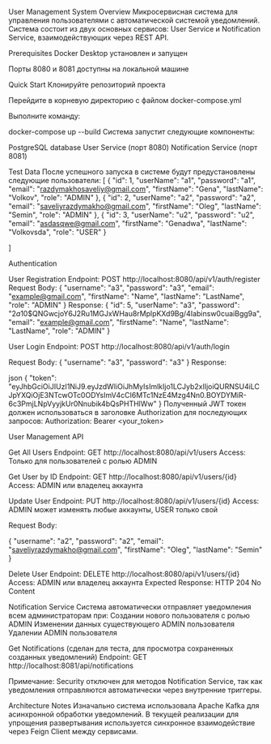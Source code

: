 User Management System
Overview
Микросервисная система для управления пользователями с автоматической системой уведомлений. Система состоит из двух основных сервисов: User Service и Notification Service, взаимодействующих через REST API.

Prerequisites
Docker Desktop установлен и запущен

Порты 8080 и 8081 доступны на локальной машине

Quick Start
Клонируйте репозиторий проекта

Перейдите в корневую директорию с файлом docker-compose.yml

Выполните команду:

docker-compose up --build
Система запустит следующие компоненты:

PostgreSQL database
User Service (порт 8080)
Notification Service (порт 8081)

Test Data
После успешного запуска в системе будут предустановлены следующие пользователи:
[
    {
        "id": 1,
        "userName": "a1",
        "password": "a1",
        "email": "razdymakhosaveliy@gmail.com",
        "firstName": "Gena",
        "lastName": "Volkov",
        "role": "ADMIN"
    },
    {
        "id": 2,
        "userName": "a2",
        "password": "a2",
        "email": "saveliyrazdymakho@gmail.com",
        "firstName": "Oleg",
        "lastName": "Semin",
        "role": "ADMIN"
    },
    {
        "id": 3,
        "userName": "u2",
        "password": "u2",
        "email": "asdasqwe@gmail.com",
        "firstName": "Genadwa",
        "lastName": "Volkovsda",
        "role": "USER"
    }
    
]

Authentication

User Registration
Endpoint: POST http://localhost:8080/api/v1/auth/register
Request Body:
{
    "username": "a3",
    "password": "a3",
    "email": "example@gmail.com",
    "firstName": "Name",
    "lastName": "LastName",
    "role": "ADMIN"
}
Response:
{
    "id": 5,
    "userName": "a3",
    "password": "$2a$10$QNGwcjoY6J2Ru1MGJxWHau8rMplpKXd9Bg/4Iabinsw0cuaiBgg9a",
    "email": "example@gmail.com",
    "firstName": "Name",
    "lastName": "LastName",
    "role": "ADMIN"
}

User Login
Endpoint: POST http://localhost:8080/api/v1/auth/login

Request Body:
{
    "username": "a3",
    "password": "a3"
}
Response:

json
{
    "token": "eyJhbGciOiJIUzI1NiJ9.eyJzdWIiOiJhMyIsImlkIjo1LCJyb2xlIjoiQURNSU4iLCJpYXQiOjE3NTcwOTc0ODYsImV4cCI6MTc1NzE4Mzg4Nn0.BOYDYMiR-6c3PmjLNpVyyjkUr0Nnubik4bQsPHTHlWw"
}
Полученный JWT токен должен использоваться в заголовке Authorization для последующих запросов:
Authorization: Bearer <your_token>

User Management API

Get All Users
Endpoint: GET http://localhost:8080/api/v1/users
Access: Только для пользователей с ролью ADMIN

Get User by ID
Endpoint: GET http://localhost:8080/api/v1/users/{id}
Access: ADMIN или владелец аккаунта

Update User
Endpoint: PUT http://localhost:8080/api/v1/users/{id}
Access: ADMIN может изменять любые аккаунты, USER только свой

Request Body:

{
    "username": "a2",
    "password": "a2",
    "email": "saveliyrazdymakho@gmail.com",
    "firstName": "Oleg",
    "lastName": "Semin"
}

Delete User
Endpoint: DELETE http://localhost:8080/api/v1/users/{id}
Access: ADMIN или владелец аккаунта
Expected Response: HTTP 204 No Content

Notification Service
Система автоматически отправляет уведомления всем администраторам при:
Создании нового пользователя с ролью ADMIN
Изменении данных существующего ADMIN пользователя
Удалении ADMIN пользователя

Get Notifications (сделан для теста, для просмотра сохраненных созданных уведомлений)
Endpoint: GET http://localhost:8081/api/notifications

Примечание: Security отключен для методов Notification Service, так как уведомления отправляются автоматически через внутренние триггеры.

Architecture Notes
Изначально система использовала Apache Kafka для асинхронной обработки уведомлений. В текущей реализации для упрощения развертывания используется синхронное взаимодействие через Feign Client между сервисами.